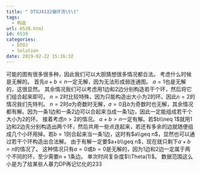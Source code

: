 ```yaml
---
title: " DTOJ4132循环流\t\t"
tags:
  - 构造
url: 6539.html
id: 6539
categories:
  - DTOJ
  - Solution
date: 2019-02-22 15:16:32
---
```


可能的图有很多很多种，因此我们可以大胆猜想很多情况都合法。 考虑什么时候是无解的。 首先$a+b<n$一定无解，因为无法形成弱连通图。 $a=1$也是无解的，这很显然。 其余情况我们可以考虑用$1$边和$2$边分别构造若干个环，然后将它们组合起来即可。 $n=2$时比较特殊，因为只能构造出大小为$2$的环。因此$n=2$的情况我们先特判。 $n=2$时$a$为奇数时无解，$a=0$且$b$为奇数时也无解，其余情况都有解。因为一条$1$边和一条$2$边可以合起来当成一条$1$边，因此一定能组成若干个大小为$2$的环。 接着考虑$n>2$的情况。 $a+b>n$一定有解。若$b\\neq 1$就用$1$边和$2$边先分别构造出两个环，然后共用一些点连起来，若还有多余的边就随便组成几个小环用掉。若$b=1$则合起来当一条$1$边，这时有$a\\geq n$，显然也可以通过若干个环构造出合法解。 由于有解一定要$a+b\\geq n$，现在就只剩下$a+b=n$的情况了。 这种情况只有$a=0$或$b=0$是无解的，因为$1$边和$2$边一定属于两个不同的环，至少需要$n+1$条边。 单次时间复杂度$\\Theta(1)$。 数据范围这么小是为了给某些人暴力DP再记忆化的233